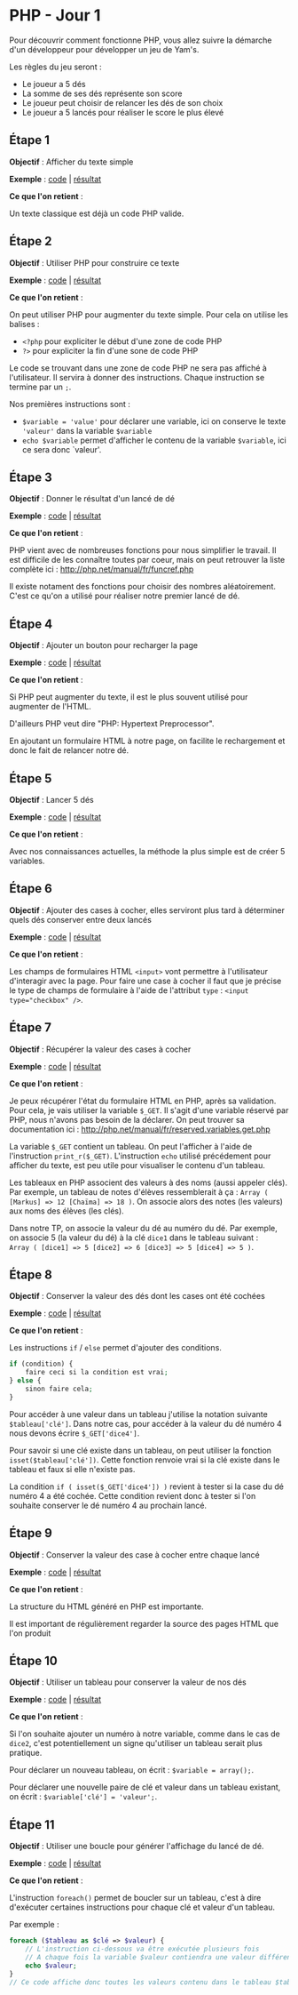 PHP - Jour 1
======

Pour découvrir comment fonctionne PHP, vous allez suivre la démarche d'un développeur pour développer un jeu de Yam's.

Les règles du jeu seront :

 * Le joueur a 5 dés
 * La somme de ses dés représente son score
 * Le joueur peut choisir de relancer les dés de son choix
 * Le joueur a 5 lancés pour réaliser le score le plus élevé



Étape 1
------

__Objectif__ : Afficher du texte simple

__Exemple__ : [code](step1.php) | [résultat](http://php.baddum.com/jour1/step1.php)

__Ce que l'on retient__ :

Un texte classique est déjà un code PHP valide.



Étape 2
------

__Objectif__ : Utiliser PHP pour construire ce texte

__Exemple__ : [code](step2.php) | [résultat](http://php.baddum.com/jour1/step2.php)

__Ce que l'on retient__ :

On peut utiliser PHP pour augmenter du texte simple.
Pour cela on utilise les balises :

 * `<?php` pour expliciter le début d'une zone de code PHP
 * `?>` pour expliciter la fin d'une sone de code PHP
 
Le code se trouvant dans une zone de code PHP ne sera pas affiché à l'utilisateur.
Il servira à donner des instructions.
Chaque instruction se termine par un `;`.
 
Nos premières instructions sont :

 * `$variable = 'value'` pour déclarer une variable, ici on conserve le texte `'valeur'` dans la variable `$variable`
 * `echo $variable` permet d'afficher le contenu de la variable `$variable`, ici ce sera donc `valeur'.



Étape 3
------

__Objectif__ : Donner le résultat d'un lancé de dé

__Exemple__ : [code](step3.php) | [résultat](http://php.baddum.com/jour1/step3.php)

__Ce que l'on retient__ :

PHP vient avec de nombreuses fonctions pour nous simplifier le travail.
Il est difficile de les connaître toutes par coeur, mais on peut retrouver la liste complète ici : http://php.net/manual/fr/funcref.php

Il existe notament des fonctions pour choisir des nombres aléatoirement.
C'est ce qu'on a utilisé pour réaliser notre premier lancé de dé.



Étape 4
------

__Objectif__ : Ajouter un bouton pour recharger la page

__Exemple__ : [code](step4.php) | [résultat](http://php.baddum.com/jour1/step4.php)

__Ce que l'on retient__ :

Si PHP peut augmenter du texte, il est le plus souvent utilisé pour augmenter de l'HTML.

D'ailleurs PHP veut dire "PHP: Hypertext Preprocessor".

En ajoutant un formulaire HTML à notre page, on facilite le rechargement et donc le fait de relancer notre dé.



Étape 5
------

__Objectif__ : Lancer 5 dés

__Exemple__ : [code](step5.php) | [résultat](http://php.baddum.com/jour1/step5.php)

__Ce que l'on retient__ :

Avec nos connaissances actuelles, la méthode la plus simple est de créer 5 variables.



Étape 6
------

__Objectif__ : Ajouter des cases à cocher, elles serviront plus tard à déterminer quels dés conserver entre deux lancés

__Exemple__ : [code](step6.php) | [résultat](http://php.baddum.com/jour1/step6.php)

__Ce que l'on retient__ :

Les champs de formulaires HTML `<input>` vont permettre à l'utilisateur d'interagir avec la page.
Pour faire une case à cocher il faut que je précise le type de champs de formulaire à l'aide de l'attribut `type` : `<input type="checkbox" />`.



Étape 7
------

__Objectif__ : Récupérer la valeur des cases à cocher

__Exemple__ : [code](step7.php) | [résultat](http://php.baddum.com/jour1/step7.php)

__Ce que l'on retient__ :

Je peux récupérer l'état du formulaire HTML en PHP, après sa validation. Pour cela, je vais utiliser la variable `$_GET`.
Il s'agit d'une variable réservé par PHP, nous n'avons pas besoin de la déclarer.
On peut trouver sa documentation ici : http://php.net/manual/fr/reserved.variables.get.php

La variable `$_GET` contient un tableau. On peut l'afficher à l'aide de l'instruction `print_r($_GET)`.
L'instruction `echo` utilisé précédement pour afficher du texte, est peu utile pour visualiser le contenu d'un tableau. 

Les tableaux en PHP associent des valeurs à des noms (aussi appeler clés).
Par exemple, un tableau de notes d'élèves ressemblerait à ça : `Array ( [Markus] => 12 [Chaïma] => 18 )`.
On associe alors des notes (les valeurs) aux noms des élèves (les clés). 

Dans notre TP, on associe la valeur du dé au numéro du dé.
Par exemple, on associe 5 (la valeur du dé) à la clé `dice1` dans le tableau suivant :  
`Array ( [dice1] => 5 [dice2] => 6 [dice3] => 5 [dice4] => 5 )`.



Étape 8
------

__Objectif__ : Conserver la valeur des dés dont les cases ont été cochées

__Exemple__ : [code](step8.php) | [résultat](http://php.baddum.com/jour1/step8.php)

__Ce que l'on retient__ :

Les instructions `if` / `else` permet d'ajouter des conditions.

```php
if (condition) {
    faire ceci si la condition est vrai;
} else {
    sinon faire cela;
}
```

Pour accéder à une valeur dans un tableau j'utilise la notation suivante `$tableau['clé']`.
Dans notre cas, pour accéder à la valeur du dé numéro 4 nous devons écrire `$_GET['dice4']`.

Pour savoir si une clé existe dans un tableau, on peut utiliser la fonction `isset($tableau['clé'])`.
Cette fonction renvoie vrai si la clé existe dans le tableau et faux si elle n'existe pas.

La condition `if ( isset($_GET['dice4']) )` revient à tester si la case du dé numéro 4 a été cochée.
Cette condition revient donc à tester si l'on souhaite conserver le dé numéro 4 au prochain lancé.



Étape 9
------

__Objectif__ : Conserver la valeur des case à cocher entre chaque lancé

__Exemple__ : [code](step9.php) | [résultat](http://php.baddum.com/jour1/step9.php)

__Ce que l'on retient__ :

La structure du HTML généré en PHP est importante.

Il est important de régulièrement regarder la source des pages HTML que l'on produit



Étape 10
------

__Objectif__ : Utiliser un tableau pour conserver la valeur de nos dés

__Exemple__ : [code](step10.php) | [résultat](http://php.baddum.com/jour1/step10.php)

__Ce que l'on retient__ :

Si l'on souhaite ajouter un numéro à notre variable, comme dans le cas de `dice2`, c'est potentiellement un signe qu'utiliser un tableau serait plus pratique.

Pour déclarer un nouveau tableau, on écrit : `$variable = array();`.

Pour déclarer une nouvelle paire de clé et valeur dans un tableau existant, on écrit : `$variable['clé'] = 'valeur';`. 



Étape 11
------

__Objectif__ : Utiliser une boucle pour générer l'affichage du lancé de dé.

__Exemple__ : [code](step11.php) | [résultat](http://php.baddum.com/jour1/step11.php)

__Ce que l'on retient__ :

L'instruction `foreach()` permet de boucler sur un tableau, c'est à dire d'exécuter certaines instructions pour chaque clé et valeur d'un tableau.

Par exemple : 

```php
foreach ($tableau as $clé => $valeur) {
    // L'instruction ci-dessous va être exécutée plusieurs fois
    // A chaque fois la variable $valeur contiendra une valeur différente contenu dans le tableau
    echo $valeur;
}
// Ce code affiche donc toutes les valeurs contenu dans le tableau $tableau 
``` 